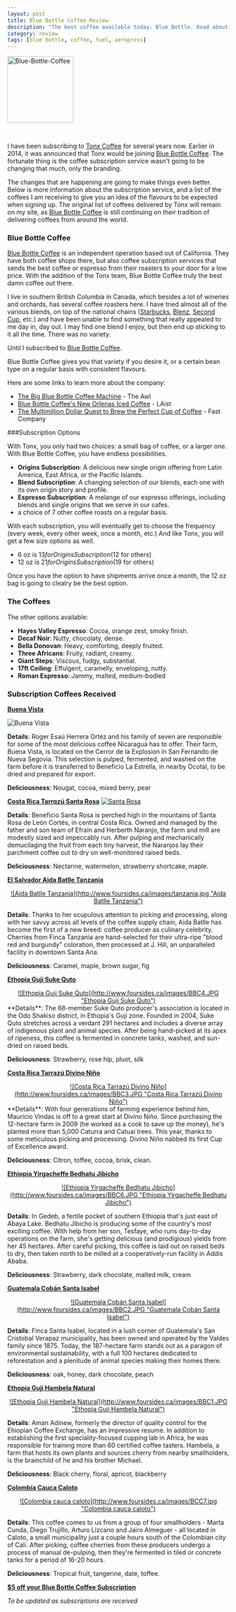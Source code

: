 ```yaml
---
layout: post
title: Blue Bottle Coffee Review
description: "The best coffee available today: Blue Bottle. Read about the varieties of coffee that has been delivered over the past few years."
category: review	
tags: [blue bottle, coffee, fuel, aeropress]
---
```


<a href="https://bluebottlecoffee.com/u/foursides" title="Pearlfisher-Blue-Bottle-Coffee-logo-design-packaging-New-Orleans-Iced-Coffee-carton-6 by James M., on Flickr"><img src="https://farm6.staticflickr.com/5554/15114570518_5512c4d007_q.jpg" width="150" height="150" alt="Blue-Bottle-Coffee"></a>

[B]: https://bluebottlecoffee.com/u/foursides "Blue Bottle Coffee"

<br>

I have been subscribing to [Tonx Coffee](http://www.foursides.ca/Tonx-Review/ "Tonx Coffee Review") for several years now. Earlier in 2014, it was announced that Tonx would be joining [Blue Bottle Coffee][B]. The fortunate thing is the coffee subscription service wasn't going to be changing that much, only the branding. 

The changes that are happening are going to make things even better. Below is more information about the subscription service, and a list of the coffees I am receiving to give you an idea of the flavours to be expected when signing up. The original list of coffees delivered by Tonx will remain on my site, as [Blue Bottle Coffee][B] is still continuing on their tradition of delivering coffees from around the world. 

### Blue Bottle Coffee

[Blue Bottle Coffee][B] is an independent operation based out of California. They have both coffee shops there, but also coffee subscription services that sends the best coffee or espresso from their roasters to your door for a low price. With the addition of the Tonx team, Blue Bottle Coffee truly the best damn coffee out there. </p>

<p>I live in southern British Columbia in Canada, which besides a lot of wineries and orchards, has several coffee roasters here. I have tried almost all of the various blends, on top of the national chains (<a rel="nofollow"  href="http://goo.gl/KUccF" title="Starbucks">Starbucks</a>, <a rel="nofollow"  href="http://www.blenz.com" title="Blenz">Blenz</a>, <a rel="nofollow"  href="http://www.secondcup.com" title="Second Cup">Second Cup</a>, etc.) and have been unable to find something that really appealed to me day in, day out. I may find one blend I enjoy, but then end up sticking to it all the time. There was no variety. </p>

Until I subscribed to [Blue Bottle Coffee][B].

Blue Bottle Coffee gives you that variety if you desire it, or a certain bean type on a regular basis with consistent flavours.</p>

Here are some links to learn more about the company:

- [The Big Blue Bottle Coffee Machine](http://www.theawl.com/2014/08/the-big-blue-bottle-machine "The Big Blue Bottle Coffee Machine") - The Awl
- [Blue Bottle Coffee's New Orlenas Iced Coffee](http://laist.com/2014/08/05/current_obsession_blue_bottles_new.php "Blue Bottle Coffee's New Orleans Iced Coffee") - LAist
- [The Multimillion Dollar Quest to Brew the Perfect Cup of Coffee](http://www.fastcompany.com/3033306/coffee-week/brewing-the-perfect-cup "The Multimillion Dollar Quest to Brew the Perfect Cup of Coffee") - Fast Company

###Subscription Options

With Tonx, you only had two choices: a small bag of coffee, or a larger one. With Blue Bottle Coffee, you have endless possibilities. 

- **Origins Subscription**: A delicious new single origin offering from Latin America, East Africa, or the Pacific Islands.
- **Blend Subscription**: A changing selection of our blends, each one with its own origin story and profile.
- **Espresso Subscription**: A melange of our espresso offerings, including blends and single origins that we serve in our cafes.
- a choice of 7 other coffee roasts on a regular basis. 

With each subscription, you will eventually get to choose the frequency (every week, every other week, once a month, etc.) And like Tonx, you will get a few size options as well. 

- 6 oz is $13 for Origins Subscription ($12 for others)
- 12 oz is $21 for Origins Subscription ($19 for others)

Once you have the option to have shipments arrive once a month, the 12 oz bag is going to clealry be the best option. 

### The Coffees

The other options available:

- **Hayes Valley Espresso**: Cocoa, orange zest, smoky finish.
- **Decaf Noir**: Nutty, chocolaty, dense.
- **Bella Donovan**: Heavy, comforting, deeply fruited.
- **Three Africans**: Fruity, radiant, creamy.
- **Giant Steps**: Viscous, fudgy, substantial.
- **17ft Ceiling**: Effulgent, caramelly, enveloping, nutty.
- **Roman Espresso**: Jammy, malted, medium-bodied

### Subscription Coffees Received

**[Buena Vista](https://bluebottlecoffee.com/u/foursides "Blue Bottle Coffee")**

![Buena Vista](http://www.foursides.ca/images/BuenaVista.jpg)

**Details**: Roger Esaú Herrera Ortéz and his family of seven are responsible for some of the most delicious coffee Nicaragua has to offer. Their farm, Buena Vista, is located on the Cerror de la Explosion in San Fernando de Nueva Segovia. This selection is pulped, fermented, and washed on the farm before it is transferred to Beneficio La Estrella, in nearby Ocotal, to be dried and prepared for export.

**Deliciousness**: Nougat, cocoa, mixed berry, pear

**[Costa Rica Tarrqzú Santa Rosa](https://bluebottlecoffee.com/u/foursides "Blue Bottle Coffee")**
<a href="https://bluebottlecoffee.com/u/foursides">
![Santa Rosa](http://www.foursides.ca/images/SantaRosa.jpg)
</a>

**Details**: Beneficio Santa Rosa is perched high in the mountains of Santa Rosa de León Cortés, in central Costa Rica. Owned and managed by the father and son team of Efraín and Herberth Naranjo, the farm and mill are modestly sized and impeccably run. After pulping and mechanically demucilaging the fruit from each tiny harvest, the Naranjos lay their parchment coffee out to dry on well-monitored raised beds.

**Deliciousness**: Nectarine, watermelon, strawberry shortcake, maple. 

**<a href="https://bluebottlecoffee.com/u/foursides">
El Salvador Aida Batlle Tanzania
</a>**
<center>
<a href="https://bluebottlecoffee.com/u/foursides">
![Aida Batlle Tanzania](http://www.foursides.ca/images/tanzania.jpg "Aida Batlle Tanzania")
</a>
</center>

**Details**: Thanks to her scupulous attention to picking and processing, along with her savvy across all levels of the coffee supply chain, Aida Batlle has become the first of a new breed: coffee producer as culinary celebrity. Cherries from Finca Tanzania are hand-selected for their ultra-ripe "blood red and burgundy" coloration, then processed at J. Hill, an unparalleled facility in downtown Santa Ana.

**Deliciousness**: Caramel, maple, brown sugar, fig

**<a href="https://bluebottlecoffee.com/u/foursides">
Ethopia Guji Suke Quto
</a>**
<center>
<a href="https://bluebottlecoffee.com/u/foursides">
![Ethopia Guji Suke Quto](http://www.foursides.ca/images/BBC4.JPG "Ethopia Guji Suke Quto")
</a>
</center>
**Details**: The 68-member Suke Quto producer's association is located in the Odo Shakiso district, in Ethopia's Guji zone. Founded in 2004, Suke Quto stretches across a verdant 291 hectares and includes a diverse array of indigenous plant and animal species. After being hand-picked at its apex of ripeness, this coffee is fermented in concrete tanks, washed, and sun-dried on raised beds.

**Deliciousness**: Strawberry, rose hip, pluot, silk

**<a href="https://bluebottlecoffee.com/u/foursides">
Costa Rica Tarrazú Divino Niño
</a>**
<center>
<a href="https://bluebottlecoffee.com/u/foursides">
![Costa Rica Tarrazú Divino Niño](http://www.foursides.ca/images/BBC3.JPG "Costa Rica Tarrazú Divino Niño")
</a>
</center>
**Details**: With four generations of farming experience behind him, Mauricio Vindas is off to a great start at Divino Niño. Since purchasing the 12-hectare farm in 2009 (he worked as a cook to save up the money), he's planted more than 5,000 Caturra and Catuai trees. This year, thanks to some meticulous picking and processing. Divino Niño nabbed its first Cup of Excellence award.

**Deliciousness**: Citron, toffee, cocoa, brisk, clean.

**<a href="https://bluebottlecoffee.com/u/foursides">
Ethiopia Yirgacheffe Bedhatu Jibicho
</a>**
<center>
<a href="https://bluebottlecoffee.com/u/foursides">
![Ethiopia Yirgacheffe Bedhatu Jibicho](http://www.foursides.ca/images/BBC6.JPG "Ethiopia Yirgacheffe Bedhatu Jibicho")
</a>
</center>

**Details**: In Gedeb, a fertile pocket of southern Ethiopia that's just east of Abaya Lake. Bedhatu Jibicho is producing some of the country's most exciting coffee. With help from her son, Tesfaye, who runs day-to-day operations on the farm, she's getting delicious (and prodigious) yields from her 45 hectares. After careful picking, this coffee is laid out on raised beds to dry, then taken north to be milled at a cooperatively-run facility in Addis Ababa.

**Deliciousness**: Strawberry, dark chocolate, malted milk, cream

**<a href="https://bluebottlecoffee.com/u/foursides">
Guatemala Cobán Santa Isabel
</a>**
<center>
<a href="https://bluebottlecoffee.com/u/foursides">
![Guatemala Cobán Santa Isabel](http://www.foursides.ca/images/BBC2.JPG "Guatemala Cobán Santa Isabel")
</a>
</center>

**Details**: Finca Santa Isabel, located in a lush corner of Guatemala's San Cristobal Verapaz municipality, has been owned and operated by the Valdes family since 1875. Today, the 187-hectare farm stands out as a paragon of environmental sustainability, with a full 100 hectares dedicated to reforestation and a plenitude of animal species making their homes there.

**Deliciousness**: oak, honey, dark chocolate, peach

**<a href="https://bluebottlecoffee.com/u/foursides">
Ethopia Guji Hambela Natural
</a>**
<center>
<a href="https://bluebottlecoffee.com/u/foursides">
![Ethopia Guji Hambela Natural](http://www.foursides.ca/images/BBC1.JPG "Ethopia Guji Hambela Natural")
</a>
</center>

**Details**: Aman Adinew, formerly the director of quality control for the Ehiopian Coffee Exchange, has an impressive resume. In addition to establishing the first speciality-focused cupping lab in Africa, he was responsible for training more than 60 certified coffee tasters. Hambela, a farm that hosts its own plants and sources cherry from nearby smallholders, is the brainchild of he and his brother Michael. 

**Deliciousness**: Black cherry, floral, apricot, blackberry

**<a href="https://bluebottlecoffee.com/u/foursides">
Colombia Cauca Caloto
</a>**
<center>
<a href="https://bluebottlecoffee.com/u/foursides">
![Colombia cauca caloto](http://www.foursides.ca/images/BCC7.jpg "Colombia cauca caloto")
</a>
</center>

**Details**:  This coffee comes to us from a group of four smallholders - Marta Cunda, Diego Trujillo, Arturo Lizcano and Jairo Almeguer - all located in Caloto, a small municipality just a couple hours south of the Colombian city of Cali. After picking, coffee cherries from these producers undergo a process of manual de-pulping, then they're fermented in tiled or concrete tanks for a period of 16-20 hours.

**Deliciousness**: Tropical fruit, tangerine, date, toffee.


**[$5 off your Blue Bottle Coffee Subscription](https://bluebottlecoffee.com/u/foursides "Blue Bottle Coffee")**

*To be updated as subscriptions are received*